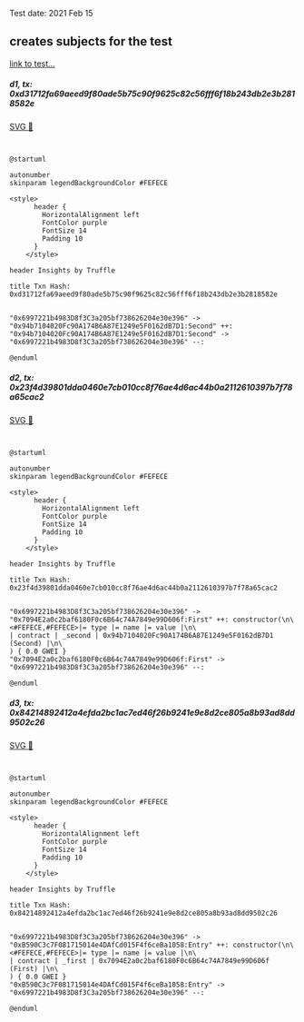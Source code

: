 Test date: 2021 Feb 15



## creates subjects for the test
[link to test...](http://github.com/trufflesuite/txlog-seedlings/blob/3bcab5a6f1789676792542f75bc3a5a304fb8b1a/test/basics.js#L14)

##### d1, tx: 0xd31712fa69aeed9f80ade5b75c90f9625c82c56fff6f18b243db2e3b2818582e

[SVG :telescope:](https://www.planttext.com/api/plantuml/svg/dLBRQiCm37ttLuZkiPJvaZXs6MEzXUvjiFw07SjfMEeKnu5kO_y-ivN17ZUz2EaSdIEG27aOaubfElM4c2aDOJfPZ6HywSBPH7E27biCRcsQbpOEKt2ReHyYtDIxUhVP4N8tfjSUxmbynH6DmmZlrn9WFyJkRGZ9zAk-QyC9GygAFlqGwWn-IvwdUExn5_3SlI6mugVtP9phGWkCNbiVN_dkzhe4kVe_Xh5hZsa4-mg7E7cVTKdgKezmk0JOc_6u17fnWbMCUoErGNJQAvgdIrkLZQPUIrusYZUbzDvBpvJbXN2Mex1SCLKgdZN9Z5warXNdp1PQYQtoOYCCfwNrbL2IIquB51I5bZDOt4Fcwy9MZ1QKqphxh5XLhELALJl62urbJPdaRbrjsV8Pco6u6SpdIo3_6Vps-yD-Ysn47lAvypjy0W00)


```plantuml


@startuml

autonumber
skinparam legendBackgroundColor #FEFECE

<style>
      header {
        HorizontalAlignment left
        FontColor purple
        FontSize 14
        Padding 10
      }
    </style>

header Insights by Truffle

title Txn Hash: 0xd31712fa69aeed9f80ade5b75c90f9625c82c56fff6f18b243db2e3b2818582e


"0x6997221b4983D8f3C3a205bf738626204e30e396" -> "0x94b7104020Fc90A174B6A87E1249e5F0162dB7D1:Second" ++: 
"0x94b7104020Fc90A174B6A87E1249e5F0162dB7D1:Second" -> "0x6997221b4983D8f3C3a205bf738626204e30e396" --: 

@enduml
```

##### d2, tx: 0x23f4d39801dda0460e7cb010cc8f76ae4d6ac44b0a2112610397b7f78a65cac2

[SVG :telescope:](https://www.planttext.com/api/plantuml/svg/dLBBRjim4BppAnRk9K6QTadHf6YuHloGcjmA940l0GgAecmXCcLGL64dph-NiOK0EQQyp3vcXylb4dBJ1Ur3lsq8qNreNRyjh2VTK-rsskijD7PjNRdGvcdjszwLoxPfFNp9ipnRPeHCkt1ex8p0wMoiBgs7by45k6rz_Towe9jvKw_TrheG5QlmJiXZyYovw_skiHyIz_Mp1ShVOxzqMTPk3HI7qEi9fz-79iXm_vthwlKcT50SuC7tLHLrIQX3O-5Xx-1MTvi9u9ub5IyJbI8jIurSe9McG8h6f9KKsl9IQCDvWPfHoWJ5HCb2LZBLOcoqOOIG4Uw5Kf8nMd2L9gkqIfQ9PZWkAfcaWWc6t2Pe4oL6S3s3o9UeUCOq6bReIj0KSpHY8RYHV2vJhgnIAu6YckIrxy88hgucO5hN1T-RqFgBH_T8fiFylmuuE_w0SDXPYEZqzeH_TTD7uur-V1C8Nfi0H_ZJsUYLqSAzueMao95XRXJEgUGBCKzbHbdiOvmZ5QnSo1M5Y_jJqULPxn9U0ByX_FoTtSK_-8z7dKVnYT5TJu2GcxY9SLF_0G00)


```plantuml


@startuml

autonumber
skinparam legendBackgroundColor #FEFECE

<style>
      header {
        HorizontalAlignment left
        FontColor purple
        FontSize 14
        Padding 10
      }
    </style>

header Insights by Truffle

title Txn Hash: 0x23f4d39801dda0460e7cb010cc8f76ae4d6ac44b0a2112610397b7f78a65cac2


"0x6997221b4983D8f3C3a205bf738626204e30e396" -> "0x7094E2a0c2baf6180F0c6B64c74A7849e99D606f:First" ++: constructor(\n\
<#FEFECE,#FEFECE>|= type |= name |= value |\n\
| contract | _second | 0x94b7104020Fc90A174B6A87E1249e5F0162dB7D1 (Second) |\n\
) { 0.0 GWEI }
"0x7094E2a0c2baf6180F0c6B64c74A7849e99D606f:First" -> "0x6997221b4983D8f3C3a205bf738626204e30e396" --: 

@enduml
```

##### d3, tx: 0x84214892412a4efda2bc1ac7ed46f26b9241e9e8d2ce805a8b93ad8dd9502c26

[SVG :telescope:](https://www.planttext.com/api/plantuml/svg/dLBBRjim4BppAnRk9K6QbgGeYZHS8tv8JMu16g2N00N5Xor4fWoAAkp4_VTAjX0WnvQNMUxE3idX8dJNHXLYjwiHKbriVBShRK3jI-NtAgWTr7PZlLag_R89JUVDggcR09-AlCXNEKApDXvhEqTmNbkhZ0tmDcu1xfjGlJO-gdfHLnk_ipxsYYw-4ug-U97STs5Vsm-57zMh1SBUSu_AcCflWE0nzUUCiw_Z9T1u_eDlgyqsjb0UuIbqplMwA5Qnjl1qy72lskqKy44mIfYGb16gc7L6qL8JfJDh67UKbqF5IYiCrLRWL8bI9ie8OsIAgQOS8JJ11ovbHYafcHJ9MhXabIYAqz9bYU2KKyniWcqY-GHkvz3pbwd4gqHd1HOa8oacpBBrmgqC9cd17DTsgGXEnJJtCHmdS7Cp1TtuDePEnoPSFVjdD1lz_ppY_FGDud5leKUlTcVyhUgk3mRwQH28GUa89_Zbgj0E0JvaMBASAgnfgHmd0XTOyoLdEcEBJ31ffLnpp1rS5KFFzKNj6ju0Vy7m_MV-qF_0VppfOiG_67Sx1OJk-Zdiv_Gl)


```plantuml


@startuml

autonumber
skinparam legendBackgroundColor #FEFECE

<style>
      header {
        HorizontalAlignment left
        FontColor purple
        FontSize 14
        Padding 10
      }
    </style>

header Insights by Truffle

title Txn Hash: 0x84214892412a4efda2bc1ac7ed46f26b9241e9e8d2ce805a8b93ad8dd9502c26


"0x6997221b4983D8f3C3a205bf738626204e30e396" -> "0xB590C3c7F081715014e4DAfCd015F4f6ceBa1058:Entry" ++: constructor(\n\
<#FEFECE,#FEFECE>|= type |= name |= value |\n\
| contract | _first | 0x7094E2a0c2baf6180F0c6B64c74A7849e99D606f (First) |\n\
) { 0.0 GWEI }
"0xB590C3c7F081715014e4DAfCd015F4f6ceBa1058:Entry" -> "0x6997221b4983D8f3C3a205bf738626204e30e396" --: 

@enduml
```

